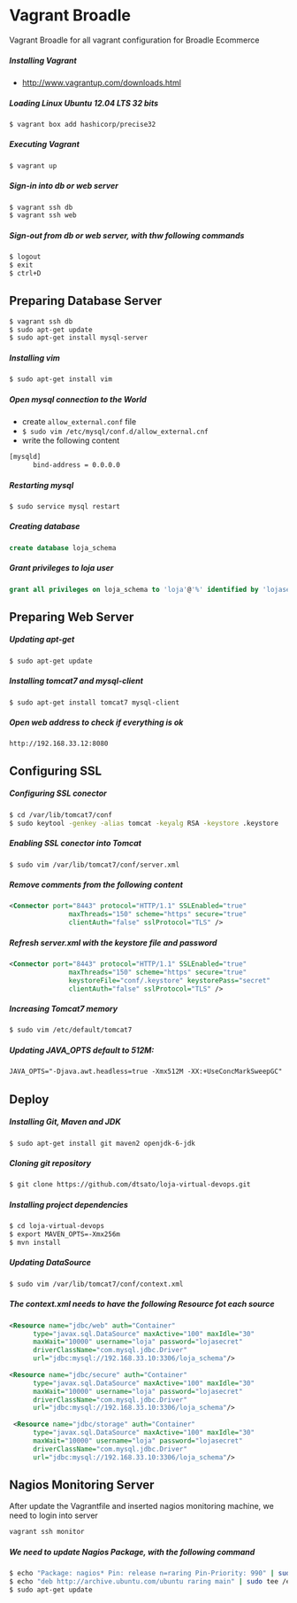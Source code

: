 # Vagrant Broadle
Vagrant Broadle for all vagrant configuration for Broadle Ecommerce


##### Installing Vagrant
* http://www.vagrantup.com/downloads.html

##### Loading Linux Ubuntu 12.04 LTS 32 bits
```bash
$ vagrant box add hashicorp/precise32
```

##### Executing Vagrant
```bash
$ vagrant up
```

##### Sign-in into db or web server
```bash
$ vagrant ssh db
$ vagrant ssh web
``` 

##### Sign-out from db or web server, with thw following commands
```bash
$ logout
$ exit
$ ctrl+D
```

Preparing Database Server
----------------------------------------
```bash
$ vagrant ssh db
$ sudo apt-get update
$ sudo apt-get install mysql-server
```

##### Installing vim
```bash
$ sudo apt-get install vim
```

##### Open mysql connection to the World 
* create `allow_external.conf` file
* `$ sudo vim /etc/mysql/conf.d/allow_external.cnf`
* write the following content

```bash
[mysqld]
      bind-address = 0.0.0.0
```

##### Restarting mysql
```bash
$ sudo service mysql restart
```

##### Creating database
```sql
create database loja_schema
```

##### Grant privileges to loja user
```sql
grant all privileges on loja_schema to 'loja'@'%' identified by 'lojasecret';
```

Preparing Web Server
--------------------

##### Updating apt-get
```bash
$ sudo apt-get update
```

##### Installing tomcat7 and mysql-client
```bash
$ sudo apt-get install tomcat7 mysql-client
```

##### Open web address to check if everything is ok
```
http://192.168.33.12:8080
```

Configuring SSL
--------------------

##### Configuring SSL conector
```bash
$ cd /var/lib/tomcat7/conf
$ sudo keytool -genkey -alias tomcat -keyalg RSA -keystore .keystore
```

##### Enabling SSL conector into Tomcat
```bash
$ sudo vim /var/lib/tomcat7/conf/server.xml
```

##### Remove comments from the following content
```xml
<Connector port="8443" protocol="HTTP/1.1" SSLEnabled="true"
               maxThreads="150" scheme="https" secure="true"
               clientAuth="false" sslProtocol="TLS" />
```

##### Refresh server.xml with the keystore file and password
```xml
<Connector port="8443" protocol="HTTP/1.1" SSLEnabled="true"
               maxThreads="150" scheme="https" secure="true"
               keystoreFile="conf/.keystore" keystorePass="secret"
               clientAuth="false" sslProtocol="TLS" />
```

##### Increasing Tomcat7 memory
```bash
$ sudo vim /etc/default/tomcat7
```

##### Updating JAVA_OPTS default to 512M:
```xml
JAVA_OPTS="-Djava.awt.headless=true -Xmx512M -XX:+UseConcMarkSweepGC"
```

Deploy
------

##### Installing Git, Maven and JDK
```bash
$ sudo apt-get install git maven2 openjdk-6-jdk
```

##### Cloning git repository
```bash
$ git clone https://github.com/dtsato/loja-virtual-devops.git
```

##### Installing project dependencies
```bash
$ cd loja-virtual-devops
$ export MAVEN_OPTS=-Xmx256m
$ mvn install
```

##### Updating DataSource 
```bash
$ sudo vim /var/lib/tomcat7/conf/context.xml
```

##### The context.xml needs to have the following Resource fot each source

```xml
<Resource name="jdbc/web" auth="Container"
      type="javax.sql.DataSource" maxActive="100" maxIdle="30"
      maxWait="10000" username="loja" password="lojasecret"
      driverClassName="com.mysql.jdbc.Driver"
      url="jdbc:mysql://192.168.33.10:3306/loja_schema"/>
      
<Resource name="jdbc/secure" auth="Container"
      type="javax.sql.DataSource" maxActive="100" maxIdle="30"
      maxWait="10000" username="loja" password="lojasecret"
      driverClassName="com.mysql.jdbc.Driver"
      url="jdbc:mysql://192.168.33.10:3306/loja_schema"/>
      
 <Resource name="jdbc/storage" auth="Container"
      type="javax.sql.DataSource" maxActive="100" maxIdle="30"
      maxWait="10000" username="loja" password="lojasecret"
      driverClassName="com.mysql.jdbc.Driver"
      url="jdbc:mysql://192.168.33.10:3306/loja_schema"/>      
```

## Nagios Monitoring Server

After update the Vagrantfile and inserted nagios monitoring machine, we need to login into server

```bash
vagrant ssh monitor
```

##### We need to update Nagios Package, with the following command

```bash
$ echo "Package: nagios* Pin: release n=raring Pin-Priority: 990" | sudo tee /etc/apt/preferences.d/nagios
$ echo "deb http://archive.ubuntu.com/ubuntu raring main" | sudo tee /etc/apt/sources.list.d/raring.list
$ sudo apt-get update
```
